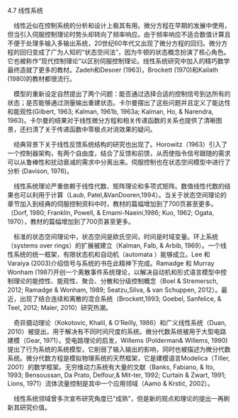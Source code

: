 4.7 线性系统

　线性近似在控制系统的分析和设计上极其有用。微分方程在早期的发展中使用，但当引入伺服控制理论时势头却转向了频率响应。由于频率响应不适合数值计算且不便于处理多输入多输出系统，20世纪60年代又出现了微分方程的回归。微分方程的回归变成了广为人知的“状态空间法”，因为牛顿的状态概念扮演了核心角色。它也被称作“现代控制理论”以区别伺服控制理论。线性系统研究中加入的精巧数学最终造就了更多的教材。Zadeh和Desoer (1963)，Brockett (1970)和Kailath (1980)的教材都很流行。

　模型的重新设定自然提出了两个问题：能否通过选择合适的控制信号到达所有的状态；是否能够通过测量输出重建状态。卡尔曼摆出了这些问题并且定义了能达性和能观性(Gilbert, 1963; Kalman, 1961b, 1963a; Kalman, Ho, & Narendra, 1963)。卡尔曼的结果对于线性微分方程和相关传递函数的关系也提供了清晰图景，还扫清了关于传递函数中零极点对消效果的疑问。

　经典背景下关于线性反馈系统结构的研究也出现了。Horowitz（1963）引入了一个控制器架构，有两个自由度，结合了反馈和前馈，从而使指令信号跟随的需求可以从鲁棒性和扰动衰减的需求中分离出来。伺服控制也在状态空间模型中进行了分析 (Davison, 1976)。

　线性系统理论严重依赖于线性代数、矩阵理论和多项式矩阵。数值线性代数的结果也可以利用于计算（Laub, Patel,&VanDooren,1994）。当关于状态空间理论的章节加入到经典的伺服控制资料中时，教材的篇幅增加到了700页甚至更多。（Dorf, 1980; Franklin, Powell, & Emami-Naeini,1986; Kuo, 1962; Ogata, 1970），教材的篇幅增加到了700页甚至更多。

　标准的状态空间理论中，状态空间是欧氏空间，时间是时域变量。环上系统（systems over rings）的扩展被建立（Kalman, Falb, & Arbib, 1969）。一个线性系统的统一框架，有限状态机和自动机（automata ）能够成立。Lee 和 Varaiya (2003)介绍信号与系统的书在此精神下完成。Ramadge 和 Murray Wonham (1987)开创一个离散事件系统理论，以解决自动机和形式语言模型中控制理论的能控性、能观性、聚合、分散和分级控制概念（Boel & Stremersch, 2012; Ramadge & Wonham, 1989; Seatzu,Silva, & van Schuppen, 2012）。最近，出现了结合连续和离散的混合系统（Brockett,1993; Goebel, Sanfelice, & Teel, 2012; Maler, 2010）研究热潮。

　奇异摄动理论（Kokotovic, Khalil, & O’Reilly, 1986）和广义线性系统（Duan, 2010）被提出，用于解决有不同时间尺度的系统。微分代数系统被用于大型电路建模（Gear, 1971）。受电路理论的启发，Willems (Polderman& Willems, 1990)提出了行为系统的系统模型，它削弱了输入输出的影响，同时也被描述为微分代数系统。微分代数方程是模拟物理系统的天然框架，它是建模语言Modelica（Tiller, 2001）的数学框架。无穷维动力系统有大量的文献（Banks, Fabiano, & Ito, 1993; Bensoussan, Da Prato, Delfour,& Mit-ter, 1992; Curtain & Zwart, 1991; Lions, 1971）流体流量控制是其中一个应用领域（Aamo & Krstić, 2002）。

　线性系统领域曾多次宣布研究角度已“成熟”，但是新的观点和理论的提出一再刷新其研究价值。



